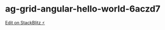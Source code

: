 # ag-grid-angular-hello-world-6aczd7

[Edit on StackBlitz ⚡️](https://stackblitz.com/edit/ag-grid-angular-hello-world-6aczd7)